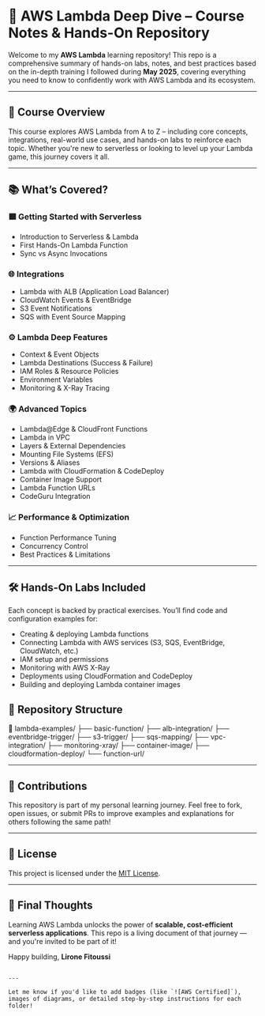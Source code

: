 
# 🚀 AWS Lambda Deep Dive – Course Notes & Hands-On Repository

Welcome to my **AWS Lambda** learning repository! This repo is a comprehensive summary of hands-on labs, notes, and best practices based on the in-depth training I followed during **May 2025**, covering everything you need to know to confidently work with AWS Lambda and its ecosystem.

---

## 🧠 Course Overview

This course explores AWS Lambda from A to Z – including core concepts, integrations, real-world use cases, and hands-on labs to reinforce each topic. Whether you're new to serverless or looking to level up your Lambda game, this journey covers it all.

---

## 📚 What’s Covered?

### 🟩 **Getting Started with Serverless**
- Introduction to Serverless & Lambda
- First Hands-On Lambda Function
- Sync vs Async Invocations

### 🌐 **Integrations**
- Lambda with ALB (Application Load Balancer)
- CloudWatch Events & EventBridge
- S3 Event Notifications
- SQS with Event Source Mapping

### ⚙️ **Lambda Deep Features**
- Context & Event Objects
- Lambda Destinations (Success & Failure)
- IAM Roles & Resource Policies
- Environment Variables
- Monitoring & X-Ray Tracing

### 🌍 **Advanced Topics**
- Lambda@Edge & CloudFront Functions
- Lambda in VPC
- Layers & External Dependencies
- Mounting File Systems (EFS)
- Versions & Aliases
- Lambda with CloudFormation & CodeDeploy
- Container Image Support
- Lambda Function URLs
- CodeGuru Integration

### 📈 **Performance & Optimization**
- Function Performance Tuning
- Concurrency Control
- Best Practices & Limitations

---

## 🛠️ Hands-On Labs Included

Each concept is backed by practical exercises. You’ll find code and configuration examples for:
- Creating & deploying Lambda functions
- Connecting Lambda with AWS services (S3, SQS, EventBridge, CloudWatch, etc.)
- IAM setup and permissions
- Monitoring with AWS X-Ray
- Deployments using CloudFormation and CodeDeploy
- Building and deploying Lambda container images


## 📁 Repository Structure

📁 lambda-examples/
   ├── basic-function/
   ├── alb-integration/
   ├── eventbridge-trigger/
   ├── s3-trigger/
   ├── sqs-mapping/
   ├── vpc-integration/
   ├── monitoring-xray/
   ├── container-image/
   ├── cloudformation-deploy/
   └── function-url/

---

## 🤝 Contributions

This repository is part of my personal learning journey. Feel free to fork, open issues, or submit PRs to improve examples and explanations for others following the same path!

---

## 🧾 License

This project is licensed under the [MIT License](LICENSE).

---

## 📌 Final Thoughts

Learning AWS Lambda unlocks the power of **scalable, cost-efficient serverless applications**. This repo is a living document of that journey — and you're invited to be part of it!

Happy building,
**Lirone Fitoussi**
```

---

Let me know if you'd like to add badges (like `![AWS Certified]`), images of diagrams, or detailed step-by-step instructions for each folder!